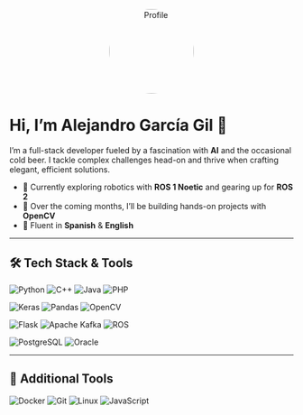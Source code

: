 <p align="center">
  <img src="https://github.com/aggg12.png" alt="Profile" width="150" style="border-radius:50%;" />
</p>

# Hi, I’m Alejandro García Gil 👋

I’m a full-stack developer fueled by a fascination with **AI** and the occasional cold beer. I tackle complex challenges head-on and thrive when crafting elegant, efficient solutions.

- 🔭 Currently exploring robotics with **ROS 1 Noetic** and gearing up for **ROS 2**  
- 🌱 Over the coming months, I’ll be building hands-on projects with **OpenCV**  
- 💬 Fluent in **Spanish** & **English**  

---

## 🛠️ Tech Stack & Tools

![Python](https://img.shields.io/badge/-Python-3670A0?logo=python&logoColor=white)
![C++](https://img.shields.io/badge/-C++-00599C?logo=c%2B%2B&logoColor=white)
![Java](https://img.shields.io/badge/-Java-007396?logo=java&logoColor=white)
![PHP](https://img.shields.io/badge/-PHP-777BB4?logo=php&logoColor=white)

![Keras](https://img.shields.io/badge/-Keras-D00000?logo=keras&logoColor=white)
![Pandas](https://img.shields.io/badge/-Pandas-150458?logo=pandas&logoColor=white)
![OpenCV](https://img.shields.io/badge/-OpenCV-5C3EE8?logo=opencv&logoColor=white)

![Flask](https://img.shields.io/badge/-Flask-000000?logo=flask&logoColor=white)
![Apache Kafka](https://img.shields.io/badge/-Apache_Kafka-231F20?logo=apachekafka&logoColor=white)
![ROS](https://img.shields.io/badge/-ROS-22314E?logo=ros&logoColor=white)

![PostgreSQL](https://img.shields.io/badge/-PostgreSQL-4169E1?logo=postgresql&logoColor=white)
![Oracle](https://img.shields.io/badge/-Oracle-F80000?logo=oracle&logoColor=white)

---

## 🔭 Additional Tools

![Docker](https://img.shields.io/badge/-Docker-2496ED?logo=docker&logoColor=white)
![Git](https://img.shields.io/badge/-Git-F05032?logo=git&logoColor=white)
![Linux](https://img.shields.io/badge/-Linux-FCC624?logo=linux&logoColor=black)
![JavaScript](https://img.shields.io/badge/-JavaScript-F7DF1E?logo=javascript&logoColor=black)

